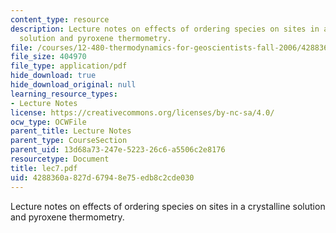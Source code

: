```yaml
---
content_type: resource
description: Lecture notes on effects of ordering species on sites in a crystalline
  solution and pyroxene thermometry.
file: /courses/12-480-thermodynamics-for-geoscientists-fall-2006/4288360a827d67948e75edb8c2cde030_lec7.pdf
file_size: 404970
file_type: application/pdf
hide_download: true
hide_download_original: null
learning_resource_types:
- Lecture Notes
license: https://creativecommons.org/licenses/by-nc-sa/4.0/
ocw_type: OCWFile
parent_title: Lecture Notes
parent_type: CourseSection
parent_uid: 13d68a73-247e-5223-26c6-a5506c2e8176
resourcetype: Document
title: lec7.pdf
uid: 4288360a-827d-6794-8e75-edb8c2cde030
---
```

Lecture notes on effects of ordering species on sites in a crystalline solution and pyroxene thermometry.